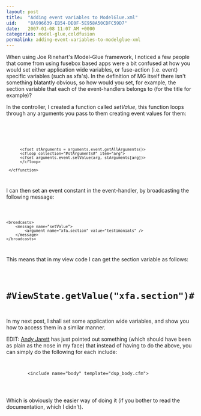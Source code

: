 ```yaml
---
layout: post
title:  "Adding event variables to ModelGlue.xml"
uid:	"8A996639-EB54-DE0F-5E958A50CDFC59D7"
date:   2007-01-08 11:07 AM +0000
categories: model-glue,coldfusion
permalink: adding-event-variables-to-modelglue-xml
---
```

When using Joe Rinehart's Model-Glue framework, I noticed a few people that come from using fusebox based apps were a bit confused at how you would set either application wide variables, or fuse-action (i.e. event) specific variables (such as xfa's). In the definition of MG itself there isn't something blatantly obvious, so how would you set, for example, the section variable that each of the event-handlers belongs to (for the title for example)?

<more />

In the controller, I created a function called <em>setValue</em>, this function loops through any arguments you pass to them creating event values for them:

<code>
	<cffunction name="setValue" access="public" returnType="void" output="false">
		  <cfargument name="event" type="any">

		  <cfset stArguments = arguments.event.getAllArguments()>
		  <cfloop collection="#stArguments#" item="arg">
		  <cfset arguments.event.setValue(arg, stArguments[arg])>
		  </cfloop>

	 </cffunction>
</code>

I can then set an event constant in the event-handler, by broadcasting the following message:

<code>

	<broadcasts>
		<message name="setValue">
			<argument name="xfa.section" value="testimonials" />
		</message>
	</broadcasts>

</code>

This means that in my view code I can get the section variable as follows:

<code>
	<h1>#ViewState.getValue("xfa.section")#</h1>
</code>

In my next post, I shall set some application wide variables, and show you how to access them in a similar manner.


EDIT: <a href="http://www.andyjarrett.co.uk/andy/blog/index.cfm">Andy Jarett</a> has just pointed out something (which should have been as plain as the nose in my face) that instead of having to do the above, you can simply do the following for each include:


<code>
	<views>
		&lt;include name="body" template="dsp_body.cfm"&gt;
			<value name="xfa.section" value="testimonials" />
		</include>
	</views>
</code>

Which is obviously the easier way of doing it (if you bother to read the documentation, which I didn't).
